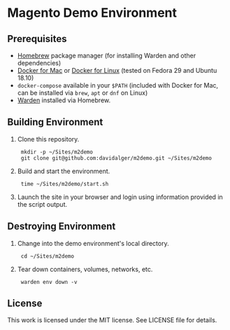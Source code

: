 # Magento Demo Environment

## Prerequisites

* [Homebrew](https://brew.sh/) package manager (for installing Warden and other dependencies)
* [Docker for Mac](https://hub.docker.com/editions/community/docker-ce-desktop-mac) or [Docker for Linux](https://docs.docker.com/install/) (tested on Fedora 29 and Ubuntu 18.10)
* `docker-compose` available in your `$PATH` (included with Docker for Mac, can be installed via `brew`, `apt` or `dnf` on Linux)
* [Warden](https://warden.dev/) installed via Homebrew.

## Building Environment

1. Clone this repository.

        mkdir -p ~/Sites/m2demo
        git clone git@github.com:davidalger/m2demo.git ~/Sites/m2demo

2. Build and start the environment.

        time ~/Sites/m2demo/start.sh

3. Launch the site in your browser and login using information provided in the script output.

## Destroying Environment

1. Change into the demo environment's local directory.

        cd ~/Sites/m2demo

2. Tear down containers, volumes, networks, etc.

        warden env down -v

## License

This work is licensed under the MIT license. See LICENSE file for details.
